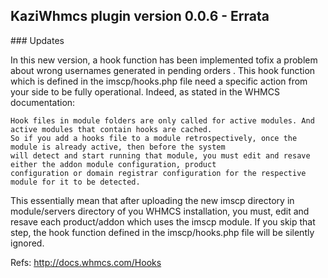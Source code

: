 ## KaziWhmcs plugin version 0.0.6 - Errata

### Updates

In this new version, a hook function has been implemented tofix a problem about wrong usernames generated in pending
orders . This hook function which is defined in the imscp/hooks.php file need a specific action from your side to be
fully operational. Indeed, as stated in the WHMCS documentation:


    Hook files in module folders are only called for active modules. And active modules that contain hooks are cached.
    So if you add a hooks file to a module retrospectively, once the module is already active, then before the system
    will detect and start running that module, you must edit and resave either the addon module configuration, product
    configuration or domain registrar configuration for the respective module for it to be detected.


This essentially mean that after uploading the new imscp directory in module/servers directory of you WHMCS installation,
you must, edit and resave each product/addon which uses the imscp module. If you skip that step, the hook function defined
in the imscp/hooks.php file will be silently ignored.

Refs: http://docs.whmcs.com/Hooks
